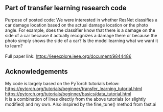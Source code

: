 ## Part of transfer learning research code
Purpose of posted code: We were interested in whether ResNet classifies a car damage location based on the actual damage location or the photo angle. For example, does the classifier know that there is a damage on the side of a car because it actually recognizes a damage there or because the photo simply shows the side of a car? Is the model learning what we want it to learn?<br>
<br>
Full paper link: https://ieeexplore.ieee.org/document/9844486

## Acknowledgements
My code is largely based on the PyTorch tutorials below:<br>
https://pytorch.org/tutorials/beginner/transfer_learning_tutorial.html<br>
https://pytorch.org/tutorials/beginner/basics/data_tutorial.html<br>
It is a combination of lines directly from the above tutorials (or slightly modified) and my own. Also inspired by the fine_tune() method from fast.ai


